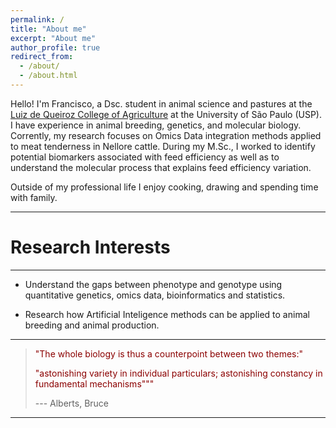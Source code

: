 ```yaml
---
permalink: /
title: "About me"
excerpt: "About me"
author_profile: true
redirect_from: 
  - /about/
  - /about.html
---
```


Hello! I'm Francisco, a Dsc. student in animal science and pastures at the [Luiz de Queiroz College of Agriculture](http://www.en.esalq.usp.br/) at the University of São Paulo (USP). I have experience in animal breeding, genetics, and molecular biology. Corrently, my research focuses on Omics Data integration methods applied to meat tenderness in Nellore cattle. During my M.Sc., I worked to identify potential biomarkers associated with feed efficiency as well as to understand the molecular process that explains feed efficiency variation.

Outside of my professional life I enjoy cooking, drawing and spending time with family.

------

Research Interests
======
------
* Understand the gaps between phenotype and genotype using quantitative genetics, omics data, bioinformatics and statistics.

* Research how Artificial Inteligence methods can be applied to animal breeding and animal production.

------

> <span style="color:darkred">"The whole biology is thus a counterpoint between two themes:"</span>
>
> <span style="color:darkred">"astonishing variety in individual particulars; astonishing constancy in fundamental mechanisms"""</span>
>
>--- Alberts, Bruce

-------
